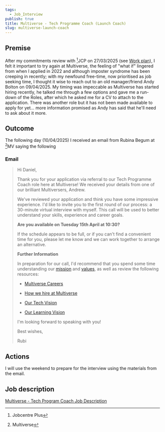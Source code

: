 ```yaml
---
tags:
  - Job_Interview
publish: true
title: Multiverse - Tech Programme Coach (Launch Coach)
slug: multiverse-launch-coach
---
```

## Premise
After my commitments review with [^1]JCP on 27/03/2025 (see [Work plan](../Commitments/Work%20plan.md)), I felt it important to try again at Multiverse, the feeling of "what if" lingered from when I applied in 2022 and although imposter syndrome has been creeping in recently; with my newfound free-time, now prioritised as job seeking time, I thought it wise to reach out to an old manager/friend Andy Bolton on 09/04/2025. My timing was impeccable as Multiverse has started hiring recently, he talked me through a few options and gave me a run-down of the Roles, after which he asked me for a CV to attach to the application. There was another role but it has not been made available to apply for yet... more information promised as Andy has said that he'll need to ask about it more.
## Outcome
The following day (10/04/2025) I received an email from Rubina Begum at [^2]MV saying the following
### Email

> Hi Daniel,
> 
> Thank you for your application via referral to our Tech Programme Coach role here at Multiverse! We received your details from one of our brilliant Multiversers, Andrew.
> 
> We've reviewed your application and think you have some impressive experience. I'd like to invite you to the first round of our process: a 30-minute virtual interview with myself. This call will be used to better understand your skills, experience and career goals.
> 
> **Are you available on Tuesday 15th April at 10:30?**
> 
> If the schedule appears to be full, or if you can't find a convenient time for you, please let me know and we can work together to arrange an alternative.
> 
> **Further Information**
> 
> In preparation for our call, I'd recommend that you spend some time understanding our [mission](https://www.multiverse.io/en-GB/about) and [values](https://www.multiverse.io/en-GB/blog/our-multiverse-values), as well as review the following resources:
> 
> - [Multiverse Careers](https://www.multiverse.io/en-GB/careers)
>     
> - [How we hire at Multiverse](https://youtu.be/M5GlmYY-S8U?si=zP1dtOojGUZN65kn)
>     
> - [Our Tech Vision](https://www.youtube.com/watch?v=80tsGkqmfbE)
>     
> - [Our Learning Vision](https://www.youtube.com/watch?v=-vfVSpO3GQI)
>     
> 
> I'm looking forward to speaking with you!
> 
> Best wishes,
> 
> Rubi


## Actions
I will use the weekend to prepare for the interview using the materials from the email.

## Job description
[Multiverse - Tech Program Coach Job Description](Job%20Descriptions/Multiverse%20-%20Tech%20Program%20Coach%20Job%20Description.md)

[^1]: Jobcentre Plus

[^2]: Multiverse
